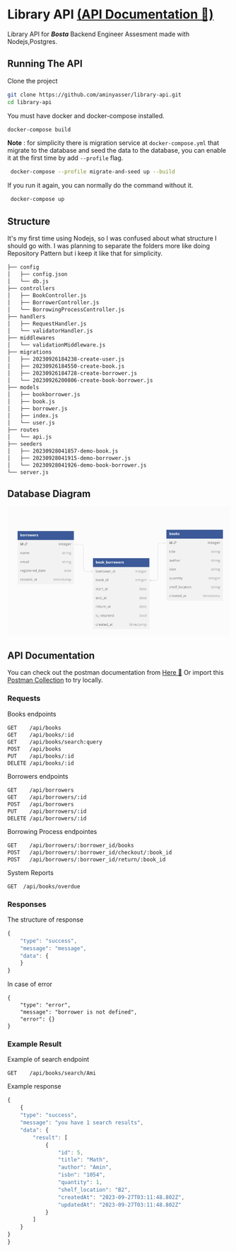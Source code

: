# Library API [(API Documentation 🚀)](https://documenter.getpostman.com/view/19528493/2s9YJZ458y)
Library API for **_Bosta_** Backend Engineer Assesment made with Nodejs,Postgres.

## Running The API 

Clone the project

```bash
git clone https://github.com/aminyasser/library-api.git
cd library-api
```
You must have docker and docker-compose installed.

```bash
docker-compose build
```
**Note**  : for simplicity there is migration service at ``docker-compose.yml`` that migrate to the database and seed the data to the database, you can enable it at the first time by add ``--profile`` flag.

```bash
 docker-compose --profile migrate-and-seed up --build
```

If you run it again, you can normally do the command without it.
```bash
 docker-compose up 
```

## Structure
It's my first time using Nodejs, so I was confused about what structure I should go with.
I was planning to separate the folders more like doing Repository Pattern but i keep it like that for simplicity.

```
├── config
│   ├── config.json
│   └── db.js
├── controllers
│   ├── BookController.js
│   ├── BorrowerController.js
│   └── BorrowingProcessController.js
├── handlers
│   ├── RequestHandler.js
│   └── validatorHandler.js
├── middlewares
│   └── validationMiddleware.js
├── migrations
│   ├── 20230926184238-create-user.js
│   ├── 20230926184550-create-book.js
│   ├── 20230926184728-create-borrower.js
│   └── 20230926200806-create-book-borrower.js
├── models
│   ├── bookborrower.js
│   ├── book.js
│   ├── borrower.js
│   ├── index.js
│   └── user.js
├── routes
│   └── api.js
├── seeders
│   ├── 20230928041857-demo-book.js
│   ├── 20230928041915-demo-borrower.js
│   └── 20230928041926-demo-book-borrower.js
└── server.js

```
## Database Diagram
<img  alt="Database"   src="diagram.png" draggable="false" />

## API Documentation

You can check out the postman documentation from [Here 🚀](https://documenter.getpostman.com/view/19528493/2s9YJZ458y)
Or import this [Postman Collection](https://github.com/aminyasser/library-api/blob/main/Library-API.postman_collection.json) to try locally.

### Requests
Books endpoints
```http
GET    /api/books
GET    /api/books/:id
GET    /api/books/search:query
POST   /api/books
PUT    /api/books/:id
DELETE /api/books/:id
```

Borrowers endpoints
```http
GET    /api/borrowers
GET    /api/borrowers/:id
POST   /api/borrowers
PUT    /api/borrowers/:id
DELETE /api/borrowers/:id
```

Borrowing Process endpointes

```http
GET    /api/borrowers/:borrower_id/books
POST   /api/borrowers/:borrower_id/checkout/:book_id
POST   /api/borrowers/:borrower_id/return/:book_id
```

System Reports
```http
GET  /api/books/overdue
```

### Responses

The structure of response 
```javascript
{
    "type": "success",
    "message": "message",
    "data": {
    }
}
```
In case of error
```http
{
    "type": "error",
    "message": "borrower is not defined",
    "error": {}
}
```

### Example Result
Example of search endpoint
```http
GET    /api/books/search/Ami
```
Example response
```javascript
{
    {
    "type": "success",
    "message": "you have 1 search results",
    "data": {
        "result": [
            {
                "id": 5,
                "title": "Math",
                "author": "Amin",
                "isbn": "1054",
                "quantity": 1,
                "shelf_location": "B2",
                "createdAt": "2023-09-27T03:11:48.802Z",
                "updatedAt": "2023-09-27T03:11:48.802Z"
            }
        ]
    }
}
}
```
